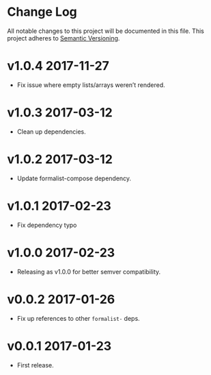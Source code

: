 # Change Log

All notable changes to this project will be documented in this file.
This project adheres to [Semantic Versioning](http://semver.org/).

# v1.0.4 2017-11-27

* Fix issue where empty lists/arrays weren’t rendered.

# v1.0.3 2017-03-12

* Clean up dependencies.

# v1.0.2 2017-03-12

* Update formalist-compose dependency.

# v1.0.1 2017-02-23

* Fix dependency typo

# v1.0.0 2017-02-23

* Releasing as v1.0.0 for better semver compatibility.

# v0.0.2 2017-01-26

* Fix up references to other `formalist-` deps.

# v0.0.1 2017-01-23

* First release.
